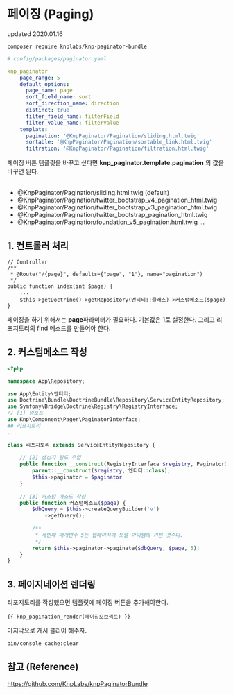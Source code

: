 # 페이징 (Paging)
updated 2020.01.16
```
composer require knplabs/knp-paginator-bundle
```

```yaml
# config/packages/paginator.yaml

knp_paginator
    page_range: 5
    default_options:
      page_name: page
      sort_field_name: sort
      sort_direction_name: direction
      distinct: true
      filter_field_name: filterField
      filter_value_name: filterValue
    template:
      pagination: '@KnpPaginator/Pagination/sliding.html.twig'
      sortable: '@KnpPaginator/Pagination/sortable_link.html.twig'
      filtration: '@KnpPaginator/Pagination/filtration.html.twig'
```
페이징 버튼 템플릿을 바꾸고 싶다면 **knp_paginator.template.pagination** 의 값을 바꾸면 된다.
<br><br>
- @KnpPaginator/Pagination/sliding.html.twig (default)
- @KnpPaginator/Pagination/twitter_bootstrap_v4_pagination_html.twig
- @KnpPaginator/Pagination/twitter_bootstrap_v3_pagination_html.twig
- @KnpPaginator/Pagination/twitter_bootstrap_pagination_html.twig
- @KnpPaginator/Pagination/foundation_v5_pagination.html.twig
...

## 1. 컨트롤러 처리
```
// Controller
/**
 * @Route("/{page}", defaults={"page", "1"}, name="pagination")
 */
public function index(int $page) {
    ...
    $this->getDoctrine()->getRepository(엔티티::클래스)->커스텀메소드($page)
}
```
페이징을 하기 위해서는 **page**파라미터가 필요하다. 기본값은 1로 설정한다.
그리고 리포지토리의 find 메소드를 만들어야 한다.
## 2. 커스텀메소드 작성
```php
<?php

namespace App\Repository;

use App\Entity\엔티티;
use Doctrine\Bundle\DoctrineBundle\Repository\ServiceEntityRepository;
use Symfony\Bridge\Doctrine\Registry\RegistryInterface;
// [1] 임포트
use Knp\Component\Pager\PaginatorInterface;
## 리포지토리
...

class 리포지토리 extends ServiceEntityRepository {
    
    // [2] 생성자 필드 주입
    public function __construct(RegistryInterface $registry, PaginatorInterface $paginator) {
        parent::__construct($registry, 엔티티::class);
        $this->paginator = $paginator
    }
    
    // [3] 커스텀 메소드 작성
    public function 커스텀메소드($page) {
        $dbQuery = $this->createQueryBuilder('v')
            ->getQuery();
            
        /**
         * 세번째 매개변수 5는 웹페이지에 보낼 아이템의 기본 갯수다.
         */
        return $this->paginator->paginate($dbQuery, $page, 5);       
    }
}
```
## 3. 페이지네이션 렌더링
리포지토리를 작성했으면 템플릿에 페이징 버튼을 추가해야한다.
```
{{ knp_pagination_render(페이징오브젝트) }}
```
마지막으로 캐시 클리어 해주자.
```
bin/console cache:clear
```
## 참고 (Reference)
https://github.com/KnpLabs/knpPaginatorBundle
